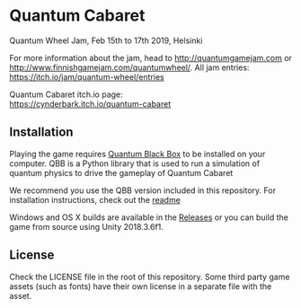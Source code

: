 # Quantum Cabaret

Quantum Wheel Jam, Feb 15th to 17th 2019, Helsinki

For more information about the jam, head to http://quantumgamejam.com or http://www.finnishgamejam.com/quantumwheel/. All jam entries: https://itch.io/jam/quantum-wheel/entries

Quantum Cabaret itch.io page:  
https://cynderbark.itch.io/quantum-cabaret

## Installation

Playing the game requires [Quantum Black Box](https://gitlab.utu.fi/matros/quantum-black-box) to be installed on your computer. QBB is a Python library that is used to run a simulation of quantum physics to drive the gameplay of Quantum Cabaret

We recommend you use the QBB version included in this repository. For installation instructions, check out the [readme](quantum-black-box)

Windows and OS X builds are available in the [Releases](https://github.com/Hegemege/quantum-jazz/releases/tag/v1.0) or you can build the game from source using Unity 2018.3.6f1.

## License

Check the LICENSE file in the root of this repository. Some third party game assets (such as fonts) have their own license in a separate file with the asset.
